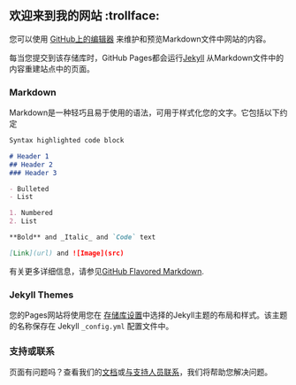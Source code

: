 ## 欢迎来到我的网站 :trollface:	

您可以使用 [GitHub上的编辑器](https://github.com/jianbowen123/jianbowen123.github.io/edit/main/README.md) 来维护和预览Markdown文件中网站的内容。

每当您提交到该存储库时，GitHub Pages都会运行[Jekyll](https://jekyllrb.com/) 从Markdown文件中的内容重建站点中的页面。

### Markdown

Markdown是一种轻巧且易于使用的语法，可用于样式化您的文字。它包括以下约定

```markdown
Syntax highlighted code block

# Header 1
## Header 2
### Header 3

- Bulleted
- List

1. Numbered
2. List

**Bold** and _Italic_ and `Code` text

[Link](url) and ![Image](src)
```

有关更多详细信息，请参见[GitHub Flavored Markdown](https://guides.github.com/features/mastering-markdown/).

### Jekyll Themes

您的Pages网站将使用您在 [存储库设置](https://github.com/jianbowen123/jianbowen123.github.io/settings)中选择的Jekyll主题的布局和样式。该主题的名称保存在 Jekyll `_config.yml` 配置文件中。

### 支持或联系

页面有问题吗？查看我们的[文档](https://docs.github.com/categories/github-pages-basics/)或[与支持人员联系](https://support.github.com/contact)，我们将帮助您解决问题。

